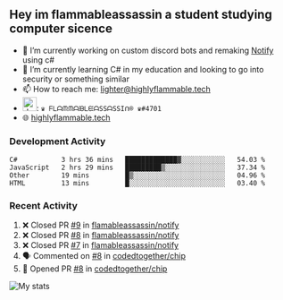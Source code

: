 ## Hey im flammableassassin a student studying computer sicence

- 🔭 I’m currently working on custom discord bots and remaking [Notify](https://github.com/flamableassassin/notify) using c#
- 🌱 I’m currently learning C# in my education and looking to go into security or something similar
- 📫 How to reach me: [lighter@highlyflammable.tech](mailto:lighter@highlyflammable.tech?subject=Hello)
- <img src="https://discord.com/assets/2c21aeda16de354ba5334551a883b481.png" alt="drawing" width="25"/>: `♛ ᖴᒪᗩᙏᙏᗩᙖᒪᙓᗩSSᗩSSIᑎ® ♛#4701`
- 🌐 [highlyflammable.tech](highlyflammable.tech)

### Development Activity
<!--START_SECTION:waka-->
```text
C#           3 hrs 36 mins   █████████████▓░░░░░░░░░░░   54.03 % 
JavaScript   2 hrs 29 mins   █████████▒░░░░░░░░░░░░░░░   37.34 % 
Other        19 mins         █▒░░░░░░░░░░░░░░░░░░░░░░░   04.96 % 
HTML         13 mins         █░░░░░░░░░░░░░░░░░░░░░░░░   03.40 % 
```
<!--END_SECTION:waka-->

### Recent Activity
<!--START_SECTION:activity-->
1. ❌ Closed PR [#9](https://github.com/flamableassassin/notify/pull/9) in [flamableassassin/notify](https://github.com/flamableassassin/notify)
2. ❌ Closed PR [#8](https://github.com/flamableassassin/notify/pull/8) in [flamableassassin/notify](https://github.com/flamableassassin/notify)
3. ❌ Closed PR [#7](https://github.com/flamableassassin/notify/pull/7) in [flamableassassin/notify](https://github.com/flamableassassin/notify)
4. 🗣 Commented on [#8](https://github.com/codedtogether/chip/issues/8) in [codedtogether/chip](https://github.com/codedtogether/chip)
5. 💪 Opened PR [#8](https://github.com/codedtogether/chip/pull/8) in [codedtogether/chip](https://github.com/codedtogether/chip)
<!--END_SECTION:activity-->

![My stats](https://github-readme-stats.vercel.app/api?username=flamableassassin&count_private=true&show_icons=true&theme=radical&title_color=88ff59)
